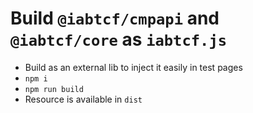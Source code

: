 # Build `@iabtcf/cmpapi` and `@iabtcf/core` as `iabtcf.js`

- Build as an external lib to inject it easily in test pages
- `npm i`
- `npm run build`
- Resource is available in `dist`
